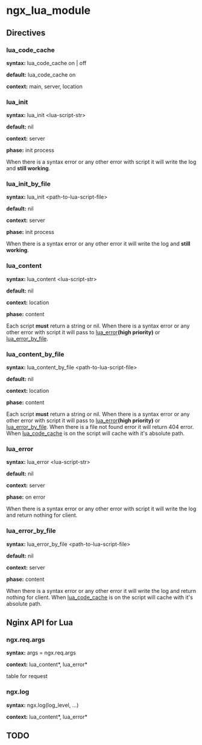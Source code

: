 # ngx_lua_module

## Directives

### lua_code_cache

**syntax:** lua_code_cache on | off

**default:** lua_code_cache on

**context:** main, server, location

### lua_init

**syntax:** lua_init &lt;lua-script-str>

**default:** nil

**context:** server

**phase:** init process

When there is a syntax error or any other error with script it will write the log and **still working**\.

### lua_init_by_file

**syntax:** lua_init &lt;path-to-lua-script-file>

**default:** nil

**context:** server

**phase:** init process

When there is a syntax error or any other error it will write the log and **still working**\.

### lua_content

**syntax:** lua_content &lt;lua-script-str>

**default:** nil

**context:** location

**phase:** content

Each script **must** return a string or nil\. When there is a syntax error or any other error with script it will pass to [lua_error](#lua_error)**(high priority)** or [lua_error_by_file](#lua_error_by_file)\.

### lua_content_by_file

**syntax:** lua_content_by_file &lt;path-to-lua-script-file>

**default:** nil

**context:** location

**phase:** content

Each script **must** return a string or nil\. When there is a syntax error or any other error with script it will pass to [lua_error](#lua_error)**(high priority)** or [lua_error_by_file](#lua_error_by_file)\. When there is a file not found error it will return 404 error\. When [lua_code_cache](#lua_code_cache) is on the script will cache with it's absolute path\.

### lua_error

**syntax:** lua_error &lt;lua-script-str>

**default:** nil

**context:** server

**phase:** on error

When there is a syntax error or any other error with script it will write the log and return nothing for client\.

### lua_error_by_file

**syntax:** lua_error_by_file &lt;path-to-lua-script-file>

**default:** nil

**context:** server

**phase:** content

When there is a syntax error or any other error it will write the log and return nothing for client\. When [lua_code_cache](#lua_code_cache) is on the script will cache with it's absolute path\.

## Nginx API for Lua

### ngx.req.args

**syntax:** args = ngx.req.args

**context:** lua_content\*, lua_error\*

table for request

### ngx.log

**syntax:** ngx.log(log_level, ...)

**context:** lua_content\*, lua_error\*

## TODO

